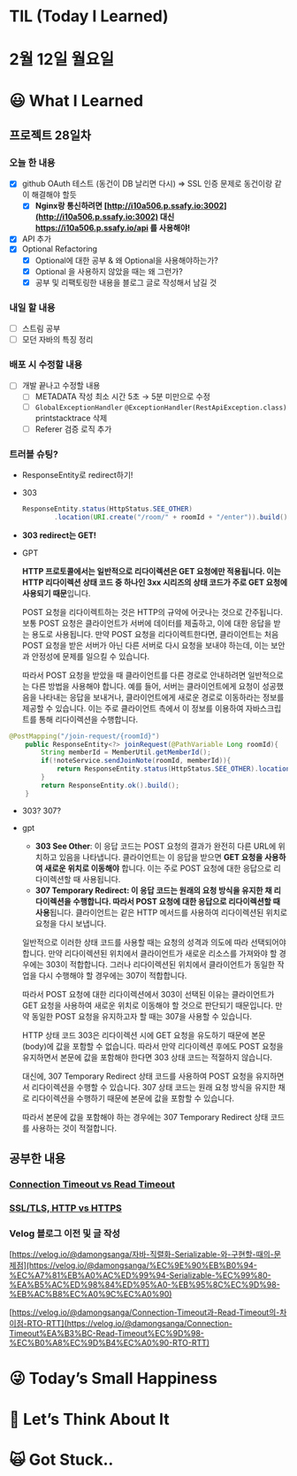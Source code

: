 # TIL (Today I Learned)

# 2월 12일 월요일

# 😃 What I Learned

## 프로젝트 28일차

### 오늘 한 내용

- [x]  github OAuth 테스트 (동건이 DB 날리면 다시) ⇒ SSL 인증 문제로 동건이랑 같이 해결해야 할듯
    - [x]  **Nginx랑 통신하려면 [http://i10a506.p.ssafy.io:3002](http://i10a506.p.ssafy.io:3002) 대신 https://i10a506.p.ssafy.io/api 를 사용해야!**
- [x]  API 추가
- [x]  Optional Refactoring
    - [x]  Optional에 대한 공부 & 왜 Optional을 사용해야하는가?
    - [x]  Optional 을 사용하지 않았을 때는 왜 그런가?
    - [x]  공부 및 리팩토링한 내용을 블로그 글로 작성해서 남길 것

### 내일 할 내용

- [ ]  스트림 공부
- [ ]  모던 자바의 특징 정리

### 배포 시 수정할 내용

- [ ]  개발 끝나고 수정할 내용
    - [ ]  METADATA 작성 최소 시간 5초 → 5분 미만으로 수정
    - [ ]  `GlobalExceptionHandler` `@ExceptionHandler(RestApiException.class)` printstacktrace 삭제
    - [ ]  Referer 검증 로직 추가

### 트러블 슈팅?

- ResponseEntity로 redirect하기!
- 303
    
    ```java
    ResponseEntity.status(HttpStatus.SEE_OTHER)
    		.location(URI.create("/room/" + roomId + "/enter")).build();
    ```
    
- **303 redirect는 GET!**
- GPT
    
    **HTTP 프로토콜에서는 일반적으로 리다이렉션은 GET 요청에만 적용됩니다. 이는 HTTP 리다이렉션 상태 코드 중 하나인 3xx 시리즈의 상태 코드가 주로 GET 요청에 사용되기 때문**입니다.
    
    POST 요청을 리다이렉트하는 것은 HTTP의 규약에 어긋나는 것으로 간주됩니다. 보통 POST 요청은 클라이언트가 서버에 데이터를 제출하고, 이에 대한 응답을 받는 용도로 사용됩니다. 만약 POST 요청을 리다이렉트한다면, 클라이언트는 처음 POST 요청을 받은 서버가 아닌 다른 서버로 다시 요청을 보내야 하는데, 이는 보안과 안정성에 문제를 일으킬 수 있습니다.
    
    따라서 POST 요청을 받았을 때 클라이언트를 다른 경로로 안내하려면 일반적으로는 다른 방법을 사용해야 합니다. 예를 들어, 서버는 클라이언트에게 요청이 성공했음을 나타내는 응답을 보내거나, 클라이언트에게 새로운 경로로 이동하라는 정보를 제공할 수 있습니다. 이는 주로 클라이언트 측에서 이 정보를 이용하여 자바스크립트를 통해 리다이렉션을 수행합니다.
    

```java
@PostMapping("/join-request/{roomId}")
    public ResponseEntity<?> joinRequest(@PathVariable Long roomId){
        String memberId = MemberUtil.getMemberId();
        if(!noteService.sendJoinNote(roomId, memberId)){
            return ResponseEntity.status(HttpStatus.SEE_OTHER).location(URI.create("/room/" + roomId + "/enter")).build();
        }
        return ResponseEntity.ok().build();
    }
```

- 303? 307?
- gpt
    - **303 See Other**: 이 응답 코드는 POST 요청의 결과가 완전히 다른 URL에 위치하고 있음을 나타냅니다. 클라이언트는 이 응답을 받으면 **GET 요청을 사용하여 새로운 위치로 이동해야** 합니다. 이는 주로 POST 요청에 대한 응답으로 리다이렉션할 때 사용됩니다.
    - **307 Temporary Redirect: 이 응답 코드는 원래의 요청 방식을 유지한 채 리다이렉션을 수행합니다. 따라서 POST 요청에 대한 응답으로 리다이렉션할 때 사용**됩니다. 클라이언트는 같은 HTTP 메서드를 사용하여 리다이렉션된 위치로 요청을 다시 보냅니다.
    
    일반적으로 이러한 상태 코드를 사용할 때는 요청의 성격과 의도에 따라 선택되어야 합니다. 만약 리다이렉션된 위치에서 클라이언트가 새로운 리소스를 가져와야 할 경우에는 303이 적합합니다. 그러나 리다이렉션된 위치에서 클라이언트가 동일한 작업을 다시 수행해야 할 경우에는 307이 적합합니다.
    
    따라서 POST 요청에 대한 리다이렉션에서 303이 선택된 이유는 클라이언트가 GET 요청을 사용하여 새로운 위치로 이동해야 할 것으로 판단되기 때문입니다. 만약 동일한 POST 요청을 유지하고자 할 때는 307을 사용할 수 있습니다.
    
    HTTP 상태 코드 303은 리다이렉션 시에 GET 요청을 유도하기 때문에 본문(body)에 값을 포함할 수 없습니다. 따라서 만약 리다이렉션 후에도 POST 요청을 유지하면서 본문에 값을 포함해야 한다면 303 상태 코드는 적절하지 않습니다.
    
    대신에, 307 Temporary Redirect 상태 코드를 사용하여 POST 요청을 유지하면서 리다이렉션을 수행할 수 있습니다. 307 상태 코드는 원래 요청 방식을 유지한 채로 리다이렉션을 수행하기 때문에 본문에 값을 포함할 수 있습니다.
    
    따라서 본문에 값을 포함해야 하는 경우에는 307 Temporary Redirect 상태 코드를 사용하는 것이 적절합니다.
    

## 공부한 내용

### [Connection Timeout vs Read Timeout](https://www.notion.so/Connection-Timeout-vs-Read-Timeout-8a1a091d8d6c40eaa5b869ca3c6d0293?pvs=21)

### [SSL/TLS, HTTP vs HTTPS](https://www.notion.so/SSL-TLS-HTTP-vs-HTTPS-16dcb24b582a4d60a71e989944804195?pvs=21)

### Velog 블로그 이전 및 글 작성

[https://velog.io/@damongsanga/자바-직렬화-Serializable-와-구현할-때의-문제점](https://velog.io/@damongsanga/%EC%9E%90%EB%B0%94-%EC%A7%81%EB%A0%AC%ED%99%94-Serializable-%EC%99%80-%EA%B5%AC%ED%98%84%ED%95%A0-%EB%95%8C%EC%9D%98-%EB%AC%B8%EC%A0%9C%EC%A0%90)

[https://velog.io/@damongsanga/Connection-Timeout과-Read-Timeout의-차이점-RTO-RTT](https://velog.io/@damongsanga/Connection-Timeout%EA%B3%BC-Read-Timeout%EC%9D%98-%EC%B0%A8%EC%9D%B4%EC%A0%90-RTO-RTT)

# 😜 Today’s Small Happiness

# 🧐 Let’s Think About It

# 🙀 Got Stuck..